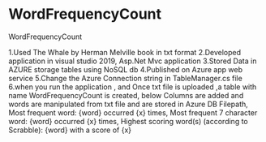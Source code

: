 # WordFrequencyCount
WordFrequencyCount

1.Used The Whale by Herman Melville book in txt format
2.Developed application in visual studio 2019, Asp.Net Mvc application
3.Stored Data in AZURE storage tables using NoSQL db
4.Published on Azure app web service
5.Change the Azure Connection string in TableManager.cs file
6.when you run the application , and Once txt file is uploaded ,a table with name WordFrequencyCount is created, below Columns are added and words are manipulated from txt file and are stored in Azure DB
Filepath,
Most frequent word: {word} occurred {x} times,
Most frequent 7 character word: {word} occurred {x} times,
Highest scoring word(s) (according to Scrabble): {word} with a score of {x}
